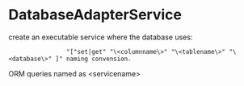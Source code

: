 # DatabaseAdapterService

create an executable service where the database uses:

                    "["set|get" "\<columnname\>" "\<tablename\>" "\<database\>" ]" naming convension.


ORM queries named as \<servicename\> 
